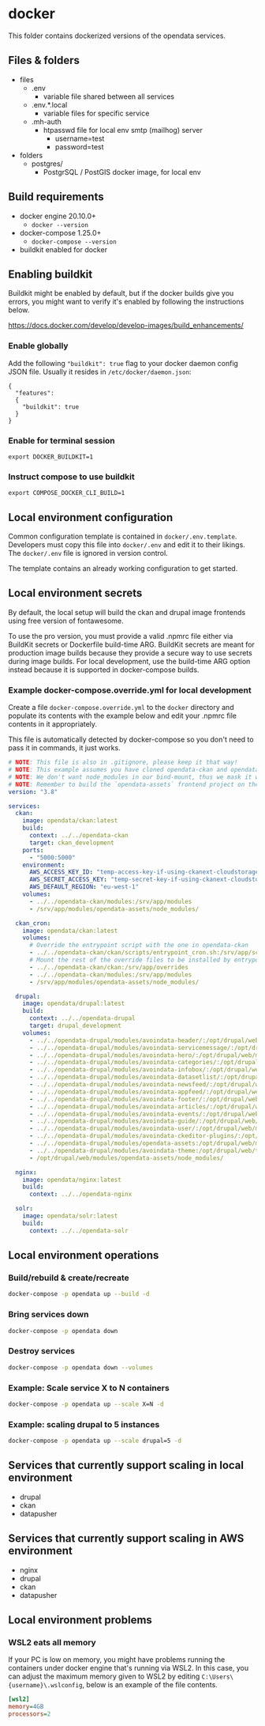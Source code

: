 # docker

This folder contains dockerized versions of the opendata services.

## Files & folders

* files
  * .env
    * variable file shared between all services
  * .env.*.local
    * variable files for specific service
  * .mh-auth
    * htpasswd file for local env smtp (mailhog) server
      * username=test
      * password=test
* folders
  * postgres/
    * PostgrSQL / PostGIS docker image, for local env

## Build requirements

* docker engine 20.10.0+
  * `docker --version`
* docker-compose 1.25.0+
  * `docker-compose --version`
* buildkit enabled for docker

## Enabling buildkit

Buildkit might be enabled by default, but if the docker builds give you errors, you might want to verify it's enabled by following the instructions below.

https://docs.docker.com/develop/develop-images/build_enhancements/

### Enable globally

Add the following `"buildkit": true` flag to your docker daemon config JSON file. Usually it resides in `/etc/docker/daemon.json`:
```
{
  "features":
  {
    "buildkit": true
  }
}
```

### Enable for terminal session

```
export DOCKER_BUILDKIT=1
```

### Instruct compose to use buildkit

```
export COMPOSE_DOCKER_CLI_BUILD=1
```

## Local environment configuration

Common configuration template is contained in `docker/.env.template`. Developers must copy this file into `docker/.env` and edit it to their likings. The `docker/.env` file is ignored in version control.

The template contains an already working configuration to get started.

## Local environment secrets

By default, the local setup will build the ckan and drupal image frontends using free version of fontawesome.

To use the pro version, you must provide a valid .npmrc file either via BuildKit secrets or Dockerfile build-time ARG. BuildKit secrets are meant for production image builds because they provide a secure way to use secrets during image builds. For local development, use the build-time ARG option instead because it is supported in docker-compose builds.

### Example docker-compose.override.yml for local development

Create a file `docker-compose.override.yml` to the `docker` directory and populate its contents with the example below and edit your .npmrc file contents in it appropriately.

This file is automatically detected by docker-compose so you don't need to pass it in commands, it just works.

```yml
# NOTE: This file is also in .gitignore, please keep it that way!
# NOTE: This example assumes you have cloned opendata-ckan and opendata-drupal repos to ../../ path.
# NOTE: We don't want node_modules in our bind-mount, thus we mask it with empty volume!
# NOTE: Remember to build the `opendata-assets` frontend project on the host machine!
version: "3.8"

services:
  ckan:
    image: opendata/ckan:latest
    build:
      context: ../../opendata-ckan
      target: ckan_development
    ports:
      - "5000:5000"
    environment:
      AWS_ACCESS_KEY_ID: "temp-access-key-if-using-ckanext-cloudstorage"
      AWS_SECRET_ACCESS_KEY: "temp-secret-key-if-using-ckanext-cloudstorage"
      AWS_DEFAULT_REGION: "eu-west-1"
    volumes:
      - ../../opendata-ckan/modules:/srv/app/modules
      - /srv/app/modules/opendata-assets/node_modules/

  ckan_cron:
    image: opendata/ckan:latest
    volumes:
      # Override the entrypoint script with the one in opendata-ckan
      - ../../opendata-ckan/ckan/scripts/entrypoint_cron.sh:/srv/app/scripts/entrypoint_cron.sh
      # Mount the rest of the override files to be installed by entrypoint_cron.sh
      - ../../opendata-ckan/ckan:/srv/app/overrides
      - ../../opendata-ckan/modules:/srv/app/modules
      - /srv/app/modules/opendata-assets/node_modules/

  drupal:
    image: opendata/drupal:latest
    build:
      context: ../../opendata-drupal
      target: drupal_development
    volumes:
      - ../../opendata-drupal/modules/avoindata-header/:/opt/drupal/web/modules/avoindata-header
      - ../../opendata-drupal/modules/avoindata-servicemessage/:/opt/drupal/web/modules/avoindata-servicemessage
      - ../../opendata-drupal/modules/avoindata-hero/:/opt/drupal/web/modules/avoindata-hero
      - ../../opendata-drupal/modules/avoindata-categories/:/opt/drupal/web/modules/avoindata-categories
      - ../../opendata-drupal/modules/avoindata-infobox/:/opt/drupal/web/modules/avoindata-infobox
      - ../../opendata-drupal/modules/avoindata-datasetlist/:/opt/drupal/web/modules/avoindata-datasetlist
      - ../../opendata-drupal/modules/avoindata-newsfeed/:/opt/drupal/web/modules/avoindata-newsfeed
      - ../../opendata-drupal/modules/avoindata-appfeed/:/opt/drupal/web/modules/avoindata-appfeed
      - ../../opendata-drupal/modules/avoindata-footer/:/opt/drupal/web/modules/avoindata-footer
      - ../../opendata-drupal/modules/avoindata-articles/:/opt/drupal/web/modules/avoindata-articles
      - ../../opendata-drupal/modules/avoindata-events/:/opt/drupal/web/modules/avoindata-events
      - ../../opendata-drupal/modules/avoindata-guide/:/opt/drupal/web/modules/avoindata-guide
      - ../../opendata-drupal/modules/avoindata-user/:/opt/drupal/web/modules/avoindata-user
      - ../../opendata-drupal/modules/avoindata-ckeditor-plugins/:/opt/drupal/web/modules/avoindata-ckeditor-plugins
      - ../../opendata-drupal/modules/opendata-assets:/opt/drupal/web/modules/opendata-assets
      - ../../opendata-drupal/modules/avoindata-theme:/opt/drupal/web/themes/avoindata
      - /opt/drupal/web/modules/opendata-assets/node_modules/

  nginx:
    image: opendata/nginx:latest
    build:
      context: ../../opendata-nginx

  solr:
    image: opendata/solr:latest
    build:
      context: ../../opendata-solr
```

## Local environment operations

### Build/rebuild & create/recreate
```bash
docker-compose -p opendata up --build -d
```

### Bring services down
```bash
docker-compose -p opendata down
```

### Destroy services
```bash
docker-compose -p opendata down --volumes
```

### Example: Scale service X to N containers
```bash
docker-compose -p opendata up --scale X=N -d
```

### Example: scaling drupal to 5 instances
```bash
docker-compose -p opendata up --scale drupal=5 -d
```

## Services that currently support scaling in local environment

* drupal
* ckan
* datapusher

## Services that currently support scaling in AWS environment

* nginx
* drupal
* ckan
* datapusher

## Local environment problems

### WSL2 eats all memory

If your PC is low on memory, you might have problems running the containers under docker engine that's running via WSL2. In this case, you can adjust the maximum memory given to WSL2 by editing `C:\Users\{username}\.wslconfig`, below is an example of the file contents.

```ini
[wsl2]
memory=4GB
processors=2
```
